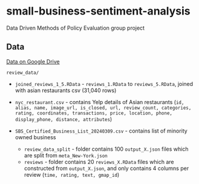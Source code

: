 # small-business-sentiment-analysis

Data Driven Methods of Policy Evaluation group project

## Data

[Data on Google Drive](https://drive.google.com/drive/u/1/folders/1iueQxhS5ttYFrF6E2TuhFnYfAS8RS4RM)

`review_data/`

- `joined_reviews_1_5.RData` - `reviews_1.RData` to `reviews_5.RData`, joined with asian restaurants csv (31,040 rows)
- `nyc_restaurant.csv` - contains Yelp details of Asian restaurants (`id, alias, name, image_url, is_closed, url, review_count, categories, rating, coordinates, transactions, price, location, phone, display_phone, distance, attributes`)
- `SBS_Certified_Business_List_20240309.csv` - contains list of minority owned business

  - `review_data_split` - folder contains 100 `output_X.json` files which are split from `meta_New-York.json`
  - `reviews` - folder contains 20 `reviews_X.RData` files which are constructed from `output_X.json`, and only contains 4 columns per review (`time, rating, text, gmap_id`)
